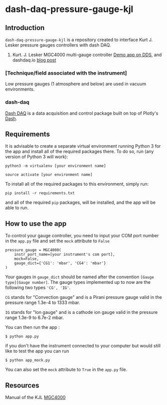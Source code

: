 # dash-daq-pressure-gauge-kjl

## Introduction
`dash-daq-pressure-gauge-kjl` is a repository created to interface Kurt J. Lesker pressure gauges controllers with dash DAQ.

1. Kurt. J. Lesker MGC4000 multi-gauge controller
[Demo app on DDS](https://dash-gallery.plotly.host/dash-daq-pressure-gauge-kjl/), and dashdaq.io [blog post](https://www.dashdaq.io/read-pressure-from-kurt-j-lesker-gauge-controller-in-python)

### [Technique/field associated with the instrument]
Low pressure gauges (1 atmosphere and below) are used in vacuum environments. 

### dash-daq
[Dash DAQ](http://dash-daq.netlify.com/#about) is a data acquisition and control package built on top of Plotly's [Dash](https://plot.ly/products/dash/).


## Requirements
It is advisable	to create a separate virtual environment running Python 3 for the app and install all of the required packages there. To do so, run (any version of Python 3 will work):

```
python3 -m virtualenv [your environment name]
```
```
source activate [your environment name]
```

To install all of the required packages to this environment, simply run:

```
pip install -r requirements.txt
```

and all of the required `pip` packages, will be installed, and the app will be able to run.


## How to use the app

To control your gauge controller, you need to input your COM port number in the `app.py` file and set the `mock` attribute to `False`

```
pressure_gauge = MGC4000(
	instr_port_name=[your instrument's com port],
	mock=False, 
	gauge_dict={'CG1': 'mbar', 'CG4': 'mbar'}
)
```

Your gauges in `gauge_dict` should be named after the convention `[Gauge type][Gauge number]`. The gauge types implemented up to now are the following two types `'CG', 'IG'`. 

`CG` stands for "Convection gauge" and is a Pirani pressure gauge valid in the pressure range 1.3e-4 to 1333 mbar.

`IG` stands for "Ion gauge" and is a cathode ion gauge valid in the pressure range 1.3e-9 to 6.7e-2 mbar.

You can then run the app :

```
$ python app.py
```

if you don't have the instrument connected to your computer but would still like to test the app you can run

```
$ python app_mock.py
```

You can also set the `mock` attribute to `True` in the `app.py` file.


## Resources

Manual of the KJL [MGC4000](https://www.lesker.com/newweb/gauges/pdf/manuals/mgc4000usermanual.pdf)
